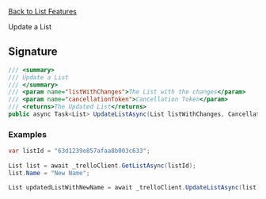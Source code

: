[Back to List Features](TrelloClient#list-features)

Update a List

## Signature
```cs
/// <summary>
/// Update a List
/// </summary>
/// <param name="listWithChanges">The List with the changes</param>
/// <param name="cancellationToken">Cancellation Token</param>
/// <returns>The Updated List</returns>
public async Task<List> UpdateListAsync(List listWithChanges, CancellationToken cancellationToken = default) {...}
```
### Examples

```cs
var listId = "63d1239e857afaa8b003c633";
            
List list = await _trelloClient.GetListAsync(listId);
list.Name = "New Name";

List updatedListWithNewName = await _trelloClient.UpdateListAsync(list);
```